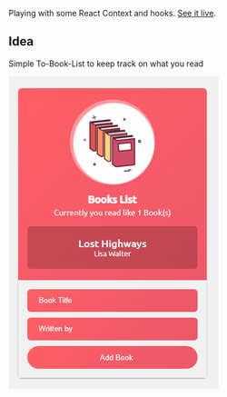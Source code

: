 Playing with some React Context and hooks. [See it live](https://ayoub-bousetta.github.io/readit/).

## Idea

Simple To-Book-List to keep track on what you read

![imagescreen](https://raw.githubusercontent.com/ayoub-bousetta/readit/files/booksapp.png)


